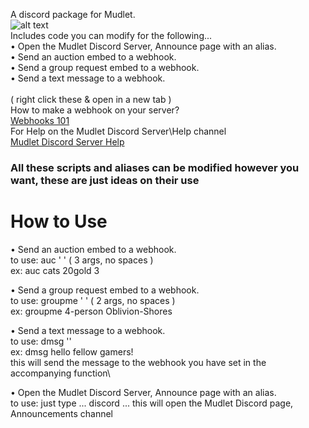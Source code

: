 A discord package for Mudlet.\
![alt text](https://i.gyazo.com/a68e332e32b9963d8d787b9ebea370af.png)\
Includes code you can modify for the following...\
• Open the Mudlet Discord Server, Announce page with an alias.\
• Send an auction embed to a webhook.\
• Send a group request embed to a webhook.\
• Send a text message to a webhook.\
\
( right click these & open in a new tab )\
How to make a webhook on your server?\
<a href="https://support.discord.com/hc/en-us/articles/228383668-Intro-to-Webhooks" target="_blank">Webhooks 101</a>
\
For Help on the Mudlet Discord Server\Help channel\
<a href="https://discord.com/channels/283581582550237184/283582068334526464">Mudlet Discord Server Help</a>
<h3> All these scripts and aliases can be modified however you want, these are just ideas on their use </h3>
<h1> How to Use </h1>

• Send an auction embed to a webhook.\
 to use: auc '<itemname> <price> <number of items for sale>' ( 3 args, no spaces )\
 ex: auc cats 20gold 3  
 
 • Send a group request embed to a webhook.\
   to use: groupme '<number of group members> <area to group in>'  ( 2 args, no spaces )\
   ex: groupme 4-person Oblivion-Shores

• Send a text message to a webhook.\
   to use: dmsg '<your text here>' \
 ex: dmsg hello fellow gamers!\
 this will send the message to the webhook you have set in the accompanying function\

 • Open the Mudlet Discord Server, Announce page with an alias.\
  to use: just type ... discord ... this will open the Mudlet Discord page, Announcements channel
